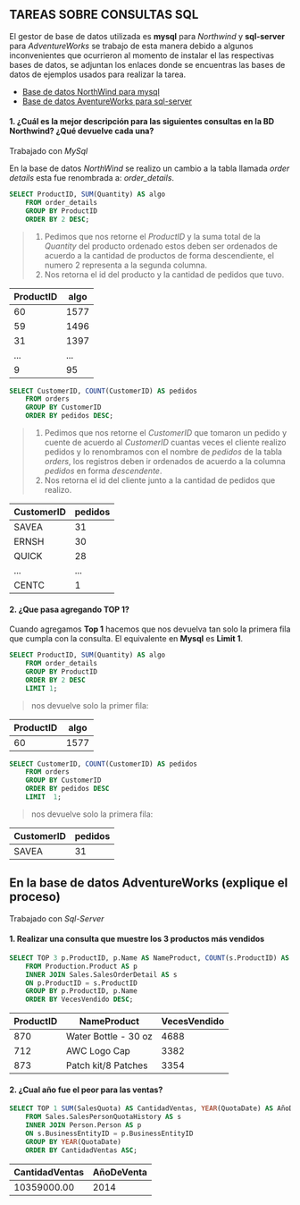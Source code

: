 ## TAREAS SOBRE CONSULTAS SQL

El gestor de base de datos utilizada es **mysql** para *Northwind* y **sql-server** para *AdventureWorks* se trabajo de esta manera debido a algunos inconvenientes que ocurrieron al momento de instalar el las respectivas bases de datos, se adjuntan los enlaces donde se encuentras las bases de datos de ejemplos usados para realizar la tarea.

- [Base de datos NorthWind para mysql](https://documentation.alphasoftware.com/documentation/pages/GettingStarted/GettingStartedTutorials/Basic%20Tutorials/Northwind/northwindMySQL.xml)
- [Base de datos AventureWorks para sql-server](https://docs.microsoft.com/en-us/sql/samples/adventureworks-install-configure?view=sql-server-ver15&tabs=ssms)

#### 1. ¿Cuál es la mejor descripción para las siguientes consultas en la BD Northwind? ¿Qué devuelve cada una?
Trabajado con *MySql*

En la base de datos *NorthWind* se realizo un cambio a la tabla llamada *order details* esta fue renombrada a: *order_details*.

```sql
SELECT ProductID, SUM(Quantity) AS algo
	FROM order_details
	GROUP BY ProductID 
	ORDER BY 2 DESC;
```
> 1. Pedimos que nos retorne el *ProductID* y la suma total de la *Quantity* del producto ordenado estos deben ser ordenados de acuerdo a la cantidad de productos de forma descendiente, el numero 2 representa a la segunda columna.
> 2. Nos retorna el id del producto y la cantidad de pedidos que tuvo.

| ProductID | algo |
| --------- | ---- |
| 60        | 1577 |
| 59        | 1496 |
| 31        | 1397 |
| ...       | ...  |
| 9         | 95   |

```sql
SELECT CustomerID, COUNT(CustomerID) AS pedidos
	FROM orders
	GROUP BY CustomerID
	ORDER BY pedidos DESC;
```
> 1. Pedimos que nos retorne el *CustomerID* que tomaron un pedido y cuente de acuerdo al *CustomerID* cuantas veces el cliente realizo pedidos y lo renombramos con el nombre de *pedidos* de la tabla *orders*, los registros deben ir ordenados de acuerdo a la columna *pedidos* en forma *descendente*.
>  2. Nos retorna el id del cliente junto a la cantidad de pedidos que realizo.

| CustomerID | pedidos |
| ---------- | ------- |
| SAVEA      | 31      |
| ERNSH      | 30      |
| QUICK      | 28      |
| ...        | ...     |
| CENTC      | 1       |

#### 2. ¿Que pasa agregando TOP 1?
Cuando agregamos **Top 1** hacemos que nos devuelva tan solo la primera fila que cumpla con la consulta. El equivalente en **Mysql** es **Limit 1**.

```sql
SELECT ProductID, SUM(Quantity) AS algo
	FROM order_details
	GROUP BY ProductID 
	ORDER BY 2 DESC
	LIMIT 1;
```
> nos devuelve solo la primer fila:

| ProductID | algo |
| --------- | ---- |
| 60        | 1577 |

```sql
SELECT CustomerID, COUNT(CustomerID) AS pedidos 
	FROM orders 
	GROUP BY CustomerID 
	ORDER BY pedidos DESC 
	LIMIT  1;
```
> nos devuelve solo la primera fila:

| CustomerID | pedidos |
| ---------- | ------- |
| SAVEA      | 31      |

## En la base de datos AdventureWorks (explique el proceso)

Trabajado con *Sql-Server*

#### 1. Realizar una consulta que muestre los 3 productos más vendidos

```sql
SELECT TOP 3 p.ProductID, p.Name AS NameProduct, COUNT(s.ProductID) AS VecesVendido
    FROM Production.Product AS p
    INNER JOIN Sales.SalesOrderDetail AS s
    ON p.ProductID = s.ProductID
    GROUP BY p.ProductID, p.Name
    ORDER BY VecesVendido DESC;
```

| ProductID |      NameProduct     | VecesVendido |
| --------- | -------------------  | ------------ |
|    870    | Water Bottle - 30 oz |     4688     |
|    712    | AWC Logo Cap         |     3382     |
|    873    | Patch kit/8 Patches  |     3354     | 


#### 2. ¿Cual año fue el peor para las ventas?

```sql
SELECT TOP 1 SUM(SalesQuota) AS CantidadVentas, YEAR(QuotaDate) AS AñoDeVenta
    FROM Sales.SalesPersonQuotaHistory AS s
    INNER JOIN Person.Person AS p
    ON s.BusinessEntityID = p.BusinessEntityID
    GROUP BY YEAR(QuotaDate)
    ORDER BY CantidadVentas ASC;
```

| CantidadVentas | AñoDeVenta |
| -------------- | ---------- |
|   10359000.00  |    2014    |
